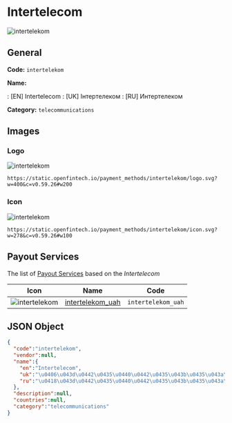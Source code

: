 
# Intertelecom 
![intertelekom](https://static.openfintech.io/payment_methods/intertelekom/logo.svg?w=400&c=v0.59.26#w200)  

## General 
**Code:** `intertelekom` 
 
**Name:** 
 
:	[EN] Intertelecom 
:	[UK] Інтертелеком 
:	[RU] Интертелеком 
 
**Category:** `telecommunications` 
 

## Images 

### Logo 
![intertelekom](https://static.openfintech.io/payment_methods/intertelekom/logo.svg?w=400&c=v0.59.26#w200)  

```
https://static.openfintech.io/payment_methods/intertelekom/logo.svg?w=400&c=v0.59.26#w200
```  

### Icon 
![intertelekom](https://static.openfintech.io/payment_methods/intertelekom/icon.svg?w=278&c=v0.59.26#w100)  

```
https://static.openfintech.io/payment_methods/intertelekom/icon.svg?w=278&c=v0.59.26#w100
```  

## Payout Services 
 
The list of [Payout Services](/payout-services/) based on the _Intertelecom_ 

|Icon|Name|Code| 
|:---:|:---:|:---:| 
|![intertelekom](https://static.openfintech.io/payout_methods/intertelekom/icon.svg?w=278&c=v0.59.26#w40) |[intertelekom_uah](/payout-services/intertelekom_uah/)|`intertelekom_uah`| 
 

## JSON Object 

```json
{
  "code":"intertelekom",
  "vendor":null,
  "name":{
    "en":"Intertelecom",
    "uk":"\u0406\u043d\u0442\u0435\u0440\u0442\u0435\u043b\u0435\u043a\u043e\u043c",
    "ru":"\u0418\u043d\u0442\u0435\u0440\u0442\u0435\u043b\u0435\u043a\u043e\u043c"
  },
  "description":null,
  "countries":null,
  "category":"telecommunications"
}
```  
